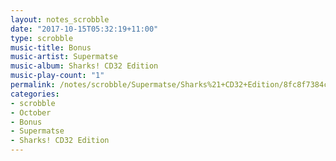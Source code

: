 ```yaml
---
layout: notes_scrobble
date: "2017-10-15T05:32:19+11:00"
type: scrobble
music-title: Bonus
music-artist: Supermatse
music-album: Sharks! CD32 Edition
music-play-count: "1"
permalink: /notes/scrobble/Supermatse/Sharks%21+CD32+Edition/8fc8f7384c4c25fa44b52d01de21a8fd51df1afc.html
categories:
- scrobble
- October
- Bonus
- Supermatse
- Sharks! CD32 Edition
---
```

